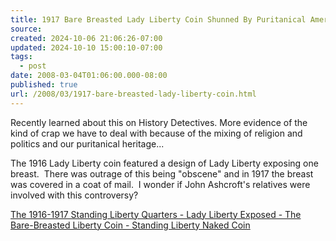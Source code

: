 ```yaml
---
title: 1917 Bare Breasted Lady Liberty Coin Shunned By Puritanical Americans
source: 
created: 2024-10-06 21:06:26-07:00
updated: 2024-10-10 15:00:10-07:00
tags:
  - post
date: 2008-03-04T01:06:00.000-08:00
published: true
url: /2008/03/1917-bare-breasted-lady-liberty-coin.html
---
```



Recently learned about this on History Detectives. More evidence of the kind of crap we have to deal with because of the mixing of religion and politics and our puritanical heritage...  
  
The 1916 Lady Liberty coin featured a design of Lady Liberty exposing one breast.&nbsp; There was outrage of this being "obscene" and in 1917 the breast was covered in a coat of mail.&nbsp; I wonder if John Ashcroft's relatives were involved with this controversy?  
  
[The 1916-1917 Standing Liberty Quarters - Lady Liberty Exposed - The Bare-Breasted Liberty Coin - Standing Liberty Naked Coin](http://coins.about.com/od/famousrarecoinprofiles/l/bl-standing-liberty-quarter-bare-breasted.htm)